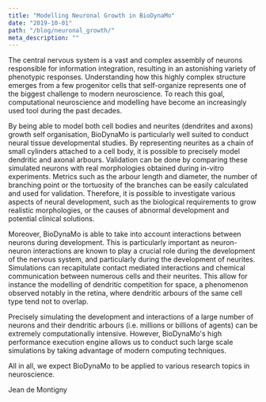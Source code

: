 ```yaml
---
title: "Modelling Neuronal Growth in BioDynaMo"
date: "2019-10-01"
path: "/blog/neuronal_growth/"
meta_description: ""
---
```


The central nervous system is a vast and complex assembly of neurons responsible for information integration, resulting in an astonishing variety of phenotypic responses. Understanding how this highly complex structure emerges from a few progenitor cells that self-organize represents one of the biggest challenge to modern neuroscience.
To reach this goal, computational neuroscience and modelling have become an increasingly used tool during the past decades.

By being able to model both cell bodies and neurites (dendrites and axons) growth self organisation, BioDynaMo is particularly well suited to conduct neural tissue developmental studies.
By representing neurites as a chain of small cylinders attached to a cell body, it is possible to precisely model dendritic and axonal arbours. Validation can be done by comparing these simulated neurons with real morphologies obtained during in-vitro experiments. Metrics such as the arbour length and diameter, the number of branching point or the tortuosity of the branches can be easily calculated and used for validation.
Therefore, it is possible to investigate various aspects of neural development, such as the biological requirements to grow realistic morphologies, or the causes of abnormal development and potential clinical solutions.

Moreover, BioDynaMo is able to take into account interactions between neurons during development. This is particularly important as neuron-neuron interactions are known to play a crucial role during the development of the nervous system, and particularly during the development of neurites. Simulations can recapitulate contact mediated interactions and chemical communication between numerous cells and their neurites. This allow for instance the modelling of dendritic competition for space, a phenomenon observed notably in the retina, where dendritic arbours of the same cell type tend not to overlap.

Precisely simulating the development and interactions of a large number of neurons and their dendritic arbours (i.e. millions or billions of agents) can be extremely computationally intensive. However, BioDynaMo's high performance execution engine allows us to conduct such large scale simulations by taking advantage of modern computing techniques.

All in all, we expect BioDynaMo to be applied to various research topics in neuroscience.


Jean de Montigny
